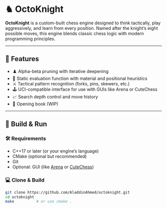 # ♞ OctoKnight

**OctoKnight** is a custom-built chess engine designed to think tactically, play aggressively, and learn from every position. Named after the knight’s eight possible moves, this engine blends classic chess logic with modern programming principles.

---

## 🚀 Features

- ♟️ Alpha-beta pruning with iterative deepening
- 🧠 Static evaluation function with material and positional heuristics
- ⚔️ Tactical pattern recognition (forks, pins, skewers, etc.)
- 🕹️ UCI-compatible interface for use with GUIs like Arena or CuteChess
- 📈 Search depth control and move history
- 🧪 Opening book (WIP)

---

## 🔧 Build & Run

### 🛠️ Requirements
- C++17 or later (or your engine’s language)
- CMake (optional but recommended)
- Git
- Optional: GUI (like [Arena](http://www.playwitharena.de/) or [CuteChess](https://github.com/cutechess/cutechess))

### 💻 Clone & Build

```bash
git clone https://github.com/AladdinAhmed/octoknight.git
cd octoknight
make          # or use cmake .
